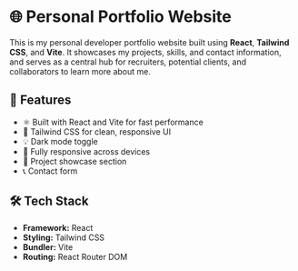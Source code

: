 # 🌐 Personal Portfolio Website

This is my personal developer portfolio website built using **React**, **Tailwind CSS**, and **Vite**. It showcases my projects, skills, and contact information, and serves as a central hub for recruiters, potential clients, and collaborators to learn more about me.

## 🚀 Features

- ⚛️ Built with React and Vite for fast performance
- 🎨 Tailwind CSS for clean, responsive UI
- 💡 Dark mode toggle
- 📱 Fully responsive across devices
- 🧩 Project showcase section
- 📞 Contact form

## 🛠️ Tech Stack

- **Framework:** React
- **Styling:** Tailwind CSS
- **Bundler:** Vite
- **Routing:** React Router DOM